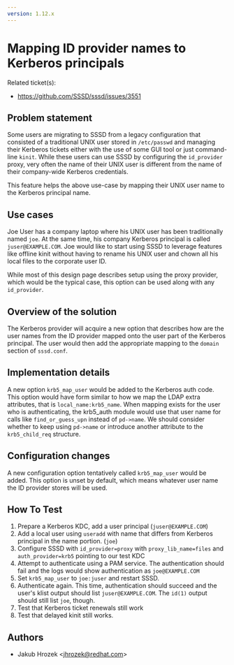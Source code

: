 ```yaml
---
version: 1.12.x
---
```


# Mapping ID provider names to Kerberos principals

Related ticket(s):

  - <https://github.com/SSSD/sssd/issues/3551>

## Problem statement

Some users are migrating to SSSD from a legacy configuration that consisted of a traditional UNIX user stored in `/etc/passwd` and managing their Kerberos tickets either with the use of some GUI tool or just command-line `kinit`. While these users can use SSSD by configuring the `id_provider` proxy, very often the name of their UNIX user is different from the name of their company-wide Kerberos credentials.

This feature helps the above use-case by mapping their UNIX user name to the Kerberos principal name.

## Use cases

Joe User has a company laptop where his UNIX user has been traditionally named `joe`. At the same time, his company Kerberos principal is called `juser@EXAMPLE.COM`. Joe would like to start using SSSD to leverage features like offline kinit without having to rename his UNIX user and chown all his local files to the corporate user ID.

While most of this design page describes setup using the proxy provider, which would be the typical case, this option can be used along with any `id_provider`.

## Overview of the solution

The Kerberos provider will acquire a new option that describes how are the user names from the ID provider mapped onto the user part of the Kerberos principal. The user would then add the appropriate mapping to the `domain` section of `sssd.conf`.

## Implementation details

A new option `krb5_map_user` would be added to the Kerberos auth code. This option would have form similar to how we map the LDAP extra attributes, that is `local_name:krb5_name`. When mapping exists for the user who is authenticating, the krb5_auth module would use that user name for calls like `find_or_guess_upn` instead of `pd->name`. We should consider whether to keep using `pd->name` or introduce another attribute to the `krb5_child_req` structure.

## Configuration changes

A new configuration option tentatively called `krb5_map_user` would be added. This option is unset by default, which means whatever user name the ID provider stores will be used.

## How To Test

1.  Prepare a Kerberos KDC, add a user principal (`juser@EXAMPLE.COM`)
2.  Add a local user using `useradd` with name that differs from Kerberos principal in the name portion. (`joe`)
3.  Configure SSSD with `id_provider=proxy` with `proxy_lib_name=files` and `auth_provider=krb5` pointing to our test KDC
4.  Attempt to authenticate using a PAM service. The authentication should fail and the logs would show authentication as `joe@EXAMPLE.COM`
5.  Set `krb5_map_user` to `joe:juser` and restart SSSD.
6.  Authenticate again. This time, authentication should succeed and the user's klist output should list `juser@EXAMPLE.COM`. The `id(1)` output should still list `joe`, though.
7.  Test that Kerberos ticket renewals still work
8.  Test that delayed kinit still works.

## Authors

  - Jakub Hrozek \<jhrozek@redhat.com\>
